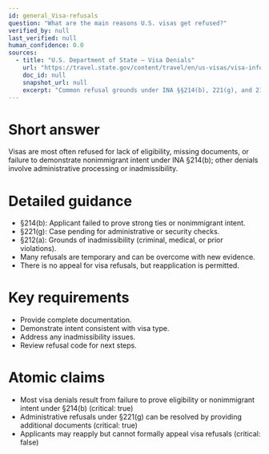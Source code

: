 ```yaml
---
id: general_Visa-refusals
question: "What are the main reasons U.S. visas get refused?"
verified_by: null
last_verified: null
human_confidence: 0.0
sources:
  - title: "U.S. Department of State – Visa Denials"
    url: "https://travel.state.gov/content/travel/en/us-visas/visa-information-resources/visa-denials.html"
    doc_id: null
    snapshot_url: null
    excerpt: "Common refusal grounds under INA §§214(b), 221(g), and 212(a)."
---
```


# Short answer
Visas are most often refused for lack of eligibility, missing documents, or failure to demonstrate nonimmigrant intent under INA §214(b); other denials involve administrative processing or inadmissibility.

# Detailed guidance
- §214(b): Applicant failed to prove strong ties or nonimmigrant intent.  
- §221(g): Case pending for administrative or security checks.  
- §212(a): Grounds of inadmissibility (criminal, medical, or prior violations).  
- Many refusals are temporary and can be overcome with new evidence.  
- There is no appeal for visa refusals, but reapplication is permitted.  

# Key requirements
- Provide complete documentation.  
- Demonstrate intent consistent with visa type.  
- Address any inadmissibility issues.  
- Review refusal code for next steps.  

# Atomic claims
- Most visa denials result from failure to prove eligibility or nonimmigrant intent under §214(b) (critical: true)
- Administrative refusals under §221(g) can be resolved by providing additional documents (critical: true)
- Applicants may reapply but cannot formally appeal visa refusals (critical: false)

